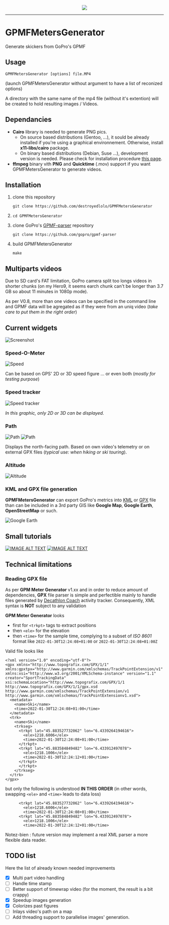 <p align="center">
<img src="https://img.shields.io/github/last-commit/destroyedlolo/GPMFMetersGenerator.svg?style=for-the-badge" />
<hr/>

# GPMFMetersGenerator
Generate skickers from GoPro's GPMF

## Usage

```
GPMFMetersGenerator [options] file.MP4
```
(launch GPMFMetersGenerator without argument to have a list of reconized options)

A directory with the same name of the mp4 file (without it's extention) will be created to
hold resulting images / Videos.

## Dependancies 

- **Cairo** library is needed to generate PNG pics.
  - On source based distributions (Gentoo, ...), it sould be already installed if you're using a graphical environnement. Otherwise, install **x11-libs/cairo** package.
  - On binary based distributions (Debian, Suse ...), development version is needed. Please check for installation procedure [this page](https://www.cairographics.org/download/).
- **ffmpeg** binary vith **PNG** and **Quicktime** (.mov) support if you want GPMFMetersGenerator to generate videos.

## Installation

1. clone this repository
    ```
    git clone https://github.com/destroyedlolo/GPMFMetersGenerator
    ```
1.
    ```
    cd GPMFMetersGenerator
    ```
1. clone GoPro's [GPMF-parser](https://github.com/gopro/gpmf-parser) repository
    ```
    git clone https://github.com/gopro/gpmf-parser
    ```
1. build GPMFMetersGenerator
    ```
    make
    ```

## Multiparts videos

Due to SD card's FAT limitation, GoPro camera split too longs videos in shorter chunks (on my Hero9, it seems earch chunk can't be longer than 3.7 GB so about 11 minutes in 1080p mode).

As per V0.8, more than one videos can be specified in the command line and GPMF data will be agregated as if they were from an uniq video (*take care to put them in the right order*)

## Current widgets

![Screenshot](Images/Screenshot.png)

### Speed-O-Meter

![Speed](Images/Speed.png)

Can be based on GPS' 2D or 3D speed figure ... or even both (*mostly for testing purpose*)

### Speed tracker

![Speed tracker](Images/Strk.png)

*In this graphic, only 2D or 3D can be displayed.*

### Path

![Path](Images/Path1.png)
![Path](Images/Path2.png)

Displays the north-facing path. Based on own video's telemetry or on external GPX files (*typical use: when hiking or ski touring*). 

### Altitude

![Altitude](Images/Altitude.png)

### KML and GPX file generation

**GPMFMetersGenerator** can export GoPro's metrics into [KML](https://en.wikipedia.org/wiki/Keyhole_Markup_Language) or [GPX](https://en.wikipedia.org/wiki/GPS_Exchange_Format) file than can be included in a 3rd party GIS like **Google Map**, **Google Earth**, **OpenStreetMap** or such.

![Google Earth](Images/KML.png)

## Small tutorials

[![IMAGE ALT TEXT](http://img.youtube.com/vi/suNsHcW_mJ0/0.jpg)](https://www.youtube.com/watch?v=suNsHcW_mJ0 "How to add your GoPro tracks into Google Earth (or Maps)")
[![IMAGE ALT TEXT](http://img.youtube.com/vi/9xHZUzn8XDk/0.jpg)](https://www.youtube.com/watch?v=9xHZUzn8XDk "Add GoPro's telemetry stickers on your videos using GPMFMetersGenerator and Shotcut")

## Technical limitations
### Reading GPX file

As per **GPM Meter Generator** v1.xx and in order to reduce amount of dependencies, **GPX** file parser is simple and perfectible mainly to handle files generated by [Decathlon Coach](https://www.decathloncoach.com/) activity tracker. Consequently, XML syntax is **NOT** subject to any validation

**GPM Meter Generator** looks 
- first for `<trkpt>` tags to extract positions
- then `<ele>` for the elevation
- then `<time>` for the sample time, complying to a subset of *ISO 8601* format like `2022-01-30T12:24:08+01:00` or `2022-01-30T12:24:08+01:00Z`

Valid file looks like
```
<?xml version="1.0" encoding="utf-8"?>
<gpx xmlns="http://www.topografix.com/GPX/1/1" xmlns:gpxtpx="http://www.garmin.com/xmlschemas/TrackPointExtension/v1" xmlns:xsi="http://www.w3.org/2001/XMLSchema-instance" version="1.1" creator="SportTrackingData" xsi:schemaLocation="http://www.topografix.com/GPX/1/1 http://www.topografix.com/GPX/1/1/gpx.xsd http://www.garmin.com/xmlschemas/TrackPointExtension/v1 http://www.garmin.com/xmlschemas/TrackPointExtensionv1.xsd">
  <metadata>
    <name>Ski</name>
    <time>2022-01-30T12:24:08+01:00</time>
  </metadata>
  <trk>
    <name>Ski</name>
    <trkseg>
      <trkpt lat="45.883527732062" lon="6.4339264194616">
        <ele>1218.6006</ele>
        <time>2022-01-30T12:24:08+01:00</time>
      </trkpt>
      <trkpt lat="45.883584849482" lon="6.433912497078">
        <ele>1218.1006</ele>
        <time>2022-01-30T12:24:12+01:00</time>
      </trkpt>
      </trkpt>
    </trkseg>
  </trk>
</gpx>
```

but only the following is understood **IN THIS ORDER** (in other words, swapping `<ele>` and `<time>` leads to data loss)
```
      <trkpt lat="45.883527732062" lon="6.4339264194616">
        <ele>1218.6006</ele>
        <time>2022-01-30T12:24:08+01:00</time>
      <trkpt lat="45.883584849482" lon="6.433912497078">
        <ele>1218.1006</ele>
        <time>2022-01-30T12:24:12+01:00</time>
 ```
 
Notez-bien : future version may implement a real XML parser a more flexible data reader.

## TODO list

Here the list of already known needed improvements

- [X] Multi part video handling
- [ ] Handle time stamp
- [ ] Better support of timewrap video (for the moment, the result is a bit crappy)
- [X] Speedup images generation
- [X] Colorizes past figures
- [ ] Inlays video's path on a map
- [ ] Add threading support to parallelise images' generation. 
